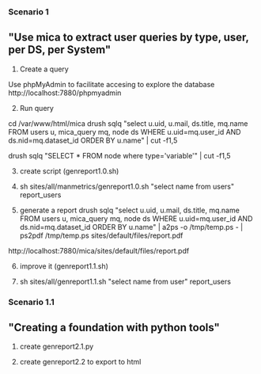 ### Scenario 1
## "Use mica to extract user queries by type, user, per DS, per System"

1. Create a query

Use phpMyAdmin to facilitate accesing to explore the database
http://localhost:7880/phpmyadmin

2. Run query

cd /var/www/html/mica
drush sqlq "select u.uid, u.mail, ds.title, mq.name FROM users u, mica_query mq, node ds WHERE u.uid=mq.user_id AND ds.nid=mq.dataset_id ORDER BY u.name" | cut -f1,5

drush sqlq "SELECT * FROM node where type='variable'" | cut -f1,5

3. create script (genreport1.0.sh)

4. sh sites/all/manmetrics/genreport1.0.sh "select name from users" report_users


5. generate a report
drush sqlq "select u.uid, u.mail, ds.title, mq.name FROM users u, mica_query mq, node ds WHERE u.uid=mq.user_id AND ds.nid=mq.dataset_id ORDER BY u.name" | a2ps  -o /tmp/temp.ps - | ps2pdf /tmp/temp.ps sites/default/files/report.pdf

http://localhost:7880/mica/sites/default/files/report.pdf

6. improve it (genreport1.1.sh)

7. sh sites/all/genreport1.1.sh "select name from user" report_users

### Scenario 1.1
## "Creating a foundation with python tools"
1. create genreport2.1.py

2. create genreport2.2 to export to html

